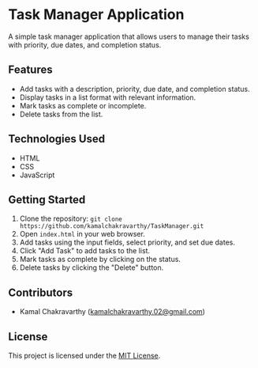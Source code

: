 # Task Manager Application

A simple task manager application that allows users to manage their tasks with priority, due dates, and completion status.

## Features

- Add tasks with a description, priority, due date, and completion status.
- Display tasks in a list format with relevant information.
- Mark tasks as complete or incomplete.
- Delete tasks from the list.

## Technologies Used

- HTML
- CSS
- JavaScript

## Getting Started

1. Clone the repository: `git clone https://github.com/kamalchakravarthy/TaskManager.git`
2. Open `index.html` in your web browser.
3. Add tasks using the input fields, select priority, and set due dates.
4. Click "Add Task" to add tasks to the list.
5. Mark tasks as complete by clicking on the status.
6. Delete tasks by clicking the "Delete" button.

## Contributors

- Kamal Chakravarthy (kamalchakravarthy.02@gmail.com)

## License

This project is licensed under the [MIT License](LICENSE).
